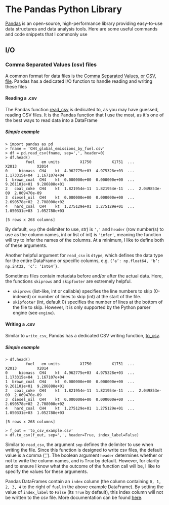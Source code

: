 # The Pandas Python Library

[Pandas](https://pandas.pydata.org) is an open-source, high-performance library providing easy-to-use data structures and data analysis tools. Here are some useful commands and code snippets that I commonly use

## I/O

### Comma Separated Values (csv) files

A common format for data files is the [Comma Separated Values, or CSV, file](https://www.howtogeek.com/348960/what-is-a-csv-file-and-how-do-i-open-it/). Pandas has a dedicated I/O function to handle reading and writing these files

#### Reading a .csv
The Pandas function [read_csv](https://pandas.pydata.org/pandas-docs/stable/reference/api/pandas.read_csv.html) is dedicated to, as you may have guessed, reading CSV files. It is the Pandas function that I use the most, as it's one of the best ways to read data into a DataFrame

##### Simple example
```
> import pandas as pd
> fname = 'CH4_global_emissions_by_fuel.csv'
> df = pd.read_csv(fname, sep=',', header=0)
> df.head()
         fuel   em units         X1750         X1751  ...         X2013         X2014
0     biomass  CH4    kt  4.962775e+03  4.975328e+03  ...  1.173315e+04  1.167107e+04
1  brown_coal  CH4    kt  0.000000e+00  0.000000e+00  ...  9.261101e+01  9.286888e+01
2   coal_coke  CH4    kt  1.821954e-11  1.821954e-11  ...  2.049853e-09  2.069470e-09
3  diesel_oil  CH4    kt  0.000000e+00  0.000000e+00  ...  2.690578e+02  2.708000e+02
4   hard_coal  CH4    kt  1.275129e+01  1.275129e+01  ...  1.050331e+03  1.052788e+03

[5 rows x 268 columns]
```

By default, `sep` (the delimiter to use, str) is `','` and `header` (row number(s) to use as the column names, int or list of int) is `'infer'`, meaning the function will try to infer the names of the columns. At a minimum, I like to define both of these arguments. 

Another helpful argument for `read_csv` is `dtype`, which defines the data type for the entire DataFrame or specific columns, e.g. `{‘a’: np.float64, ‘b’: np.int32, ‘c’: ‘Int64’}`. 

Sometimes files contain metadata before and/or after the actual data. Here, the functions `skiprows` and `skipfooter` are extremely helpful. 
* `skiprows` (list-like, int or callable) specifies the line numbers to skip (0-indexed) or number of lines to skip (int) at the start of the file. 
* `skipfooter` (int, default 0) specifies the number of lines at the bottom of the file to skip. However, it is only supported by the Python parser engine (see `engine`). 

#### Writing a .csv
Similar to `write_csv`, Pandas has a dedicated CSV writing function, [to_csv](https://pandas.pydata.org/pandas-docs/stable/reference/api/pandas.DataFrame.to_csv.html). 

##### Simple example
```
> df.head()
         fuel   em units         X1750         X1751  ...         X2013         X2014
0     biomass  CH4    kt  4.962775e+03  4.975328e+03  ...  1.173315e+04  1.167107e+04
1  brown_coal  CH4    kt  0.000000e+00  0.000000e+00  ...  9.261101e+01  9.286888e+01
2   coal_coke  CH4    kt  1.821954e-11  1.821954e-11  ...  2.049853e-09  2.069470e-09
3  diesel_oil  CH4    kt  0.000000e+00  0.000000e+00  ...  2.690578e+02  2.708000e+02
4   hard_coal  CH4    kt  1.275129e+01  1.275129e+01  ...  1.050331e+03  1.052788e+03

[5 rows x 268 columns]

> f_out = 'to_csv_example.csv'
> df.to_csv(f_out, sep=',', header=True, index_label=False)
```

Similar to `read_csv`, the argument `sep` defines the delimiter to use when writing the file. Since this function is designed to write csv files, the default value is a comma (','). The boolean argument `header` determines whether or not to write the column names, and is `True` by default. However, for clarity and to ensure I know what the outcome of the function call will be, I like to specify the values for these arguments. 

Pandas DataFrames contain an `index` column (the column containing `0, 1, 2, 3, 4` to the right of `fuel` in the above example DataFrame). By setting the value of `index_label` to `False` (its `True` by default), this index column will not be written to the csv file. More documentation can be found [here](https://pandas.pydata.org/pandas-docs/stable/reference/api/pandas.DataFrame.to_csv.html).

